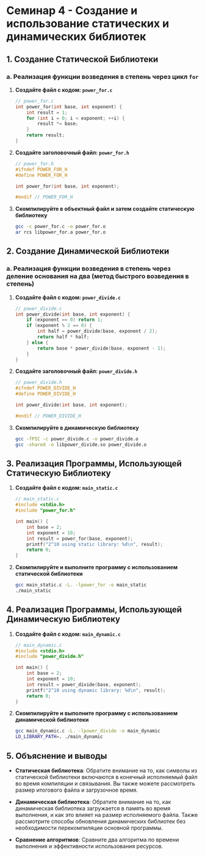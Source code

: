 # Семинар 4 - Создание и использование статических и динамических библиотек

## **1. Создание Статической Библиотеки**

### **a. Реализация функции возведения в степень через цикл `for`**

1. **Создайте файл с кодом: `power_for.c`**

   ```c
   // power_for.c
   int power_for(int base, int exponent) {
       int result = 1;
       for (int i = 0; i < exponent; ++i) {
           result *= base;
       }
       return result;
   }
   ```

2. **Создайте заголовочный файл: `power_for.h`**

   ```c
   // power_for.h
   #ifndef POWER_FOR_H
   #define POWER_FOR_H

   int power_for(int base, int exponent);

   #endif // POWER_FOR_H
   ```

3. **Скомпилируйте в объектный файл и затем создайте статическую библиотеку**

   ```bash
   gcc -c power_for.c -o power_for.o
   ar rcs libpower_for.a power_for.o
   ```

## **2. Создание Динамической Библиотеки**

### **a. Реализация функции возведения в степень через деление основания на два (метод быстрого возведения в степень)**

1. **Создайте файл с кодом: `power_divide.c`**

   ```c
   // power_divide.c
   int power_divide(int base, int exponent) {
       if (exponent == 0) return 1;
       if (exponent % 2 == 0) {
           int half = power_divide(base, exponent / 2);
           return half * half;
       } else {
           return base * power_divide(base, exponent - 1);
       }
   }
   ```

2. **Создайте заголовочный файл: `power_divide.h`**

   ```c
   // power_divide.h
   #ifndef POWER_DIVIDE_H
   #define POWER_DIVIDE_H

   int power_divide(int base, int exponent);

   #endif // POWER_DIVIDE_H
   ```

3. **Скомпилируйте в динамическую библиотеку**

   ```bash
   gcc -fPIC -c power_divide.c -o power_divide.o
   gcc -shared -o libpower_divide.so power_divide.o
   ```

## **3. Реализация Программы, Использующей Статическую Библиотеку**

1. **Создайте файл с кодом: `main_static.c`**

   ```c
   // main_static.c
   #include <stdio.h>
   #include "power_for.h"

   int main() {
       int base = 2;
       int exponent = 10;
       int result = power_for(base, exponent);
       printf("2^10 using static library: %d\n", result);
       return 0;
   }
   ```

2. **Скомпилируйте и выполните программу с использованием статической библиотеки**

   ```bash
   gcc main_static.c -L. -lpower_for -o main_static
   ./main_static
   ```

## **4. Реализация Программы, Использующей Динамическую Библиотеку**

1. **Создайте файл с кодом: `main_dynamic.c`**

   ```c
   // main_dynamic.c
   #include <stdio.h>
   #include "power_divide.h"

   int main() {
       int base = 2;
       int exponent = 10;
       int result = power_divide(base, exponent);
       printf("2^10 using dynamic library: %d\n", result);
       return 0;
   }
   ```

2. **Скомпилируйте и выполните программу с использованием динамической библиотеки**

   ```bash
   gcc main_dynamic.c -L. -lpower_divide -o main_dynamic
   LD_LIBRARY_PATH=. ./main_dynamic
   ```

## **5. Объяснение и выводы**

- **Статическая библиотека**: Обратите внимание на то, как символы из статической библиотеки включаются в конечный исполняемый файл во время компиляции и связывания. Вы также можете рассмотреть размер итогового файла и загрузочное время.
  
- **Динамическая библиотека**: Обратите внимание на то, как динамическая библиотека загружается в память во время выполнения, и как это влияет на размер исполняемого файла. Также рассмотрите способы обновления динамических библиотек без необходимости перекомпиляции основной программы.

- **Сравнение алгоритмов**: Сравните два алгоритма по времени выполнения и эффективности использования ресурсов.
